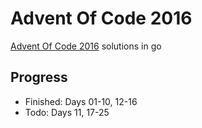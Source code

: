 # Advent Of Code 2016

[Advent Of Code 2016](https://adventofcode.com/2016) solutions in go

## Progress

- Finished: Days 01-10, 12-16
- Todo: Days 11, 17-25
